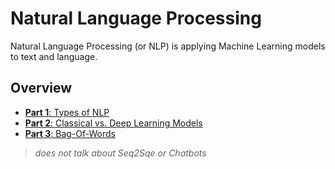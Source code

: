 # Natural Language Processing
Natural Language Processing (or NLP) is applying Machine Learning models to text and language.

## Overview
- [**Part 1**: Types of NLP](https://github.com/EricChoii/ai-boot-camp/blob/main/ai/nlp/types-of-nlp.md)
- [**Part 2**: Classical vs. Deep Learning Models](https://github.com/EricChoii/ai-boot-camp/blob/main/ai/nlp/classical-vs-dl.md)
- [**Part 3**: Bag-Of-Words](https://github.com/EricChoii/ai-boot-camp/blob/main/ai/nlp/bag-of-words.md)

> *does not talk about Seq2Sqe or Chatbots*

